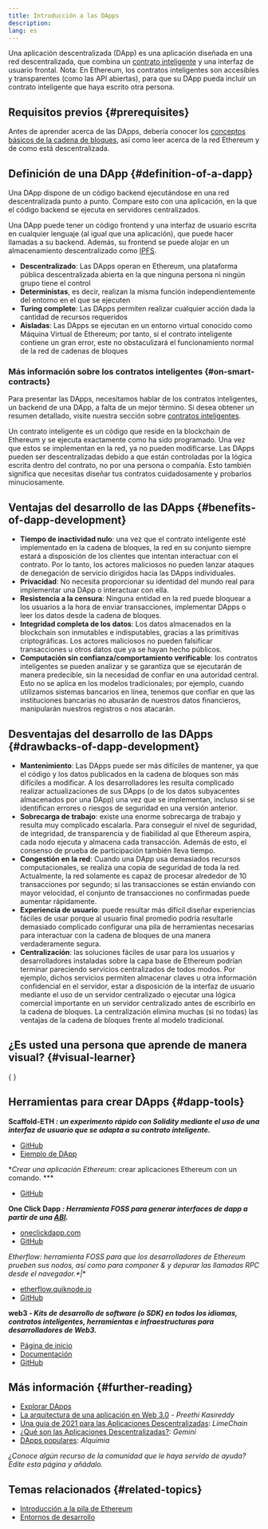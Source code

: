 ```yaml
---
title: Introducción a las DApps
description:
lang: es
---
```


Una aplicación descentralizada (DApp) es una aplicación diseñada en una red descentralizada, que combina un [contrato inteligente](/developers/docs/smart-contracts/) y una interfaz de usuario frontal. Nota: En Ethereum, los contratos inteligentes son accesibles y transparentes (como las API abiertas), para que su DApp pueda incluir un contrato inteligente que haya escrito otra persona.

## Requisitos previos \{#prerequisites}

Antes de aprender acerca de las DApps, debería conocer los [conceptos básicos de la cadena de bloques](/developers/docs/intro-to-ethereum/), así como leer acerca de la red Ethereum y de como está descentralizada.

## Definición de una DApp \{#definition-of-a-dapp}

Una DApp dispone de un código backend ejecutándose en una red descentralizada punto a punto. Compare esto con una aplicación, en la que el código backend se ejecuta en servidores centralizados.

Una DApp puede tener un código frontend y una interfaz de usuario escrita en cualquier lenguaje (al igual que una aplicación), que puede hacer llamadas a su backend. Además, su frontend se puede alojar en un almacenamiento descentralizado como [IPFS](https://ipfs.io/).

- **Descentralizado**: Las DApps operan en Ethereum, una plataforma pública descentralizada abierta en la que ninguna persona ni ningún grupo tiene el control
- **Deterministas**, es decir, realizan la misma función independientemente del entorno en el que se ejecuten
- **Turing complete**: Las DApps permiten realizar cualquier acción dada la cantidad de recursos requeridos
- **Aisladas**: Las DApps se ejecutan en un entorno virtual conocido como Máquina Virtual de Ethereum; por tanto, si el contrato inteligente contiene un gran error, este no obstaculizará el funcionamiento normal de la red de cadenas de bloques

### Más información sobre los contratos inteligentes \{#on-smart-contracts}

Para presentar las DApps, necesitamos hablar de los contratos inteligentes, un backend de una DApp, a falta de un mejor término. Si desea obtener un resumen detallado, visite nuestra sección sobre [contratos inteligentes](/developers/docs/smart-contracts/).

Un contrato inteligente es un código que reside en la blockchain de Ethereum y se ejecuta exactamente como ha sido programado. Una vez que estos se implementan en la red, ya no pueden modificarse. Las DApps pueden ser descentralizadas debido a que están controladas por la lógica escrita dentro del contrato, no por una persona o compañía. Esto también significa que necesitas diseñar tus contratos cuidadosamente y probarlos minuciosamente.

## Ventajas del desarrollo de las DApps \{#benefits-of-dapp-development}

- **Tiempo de inactividad nulo**: una vez que el contrato inteligente esté implementado en la cadena de bloques, la red en su conjunto siempre estará a disposición de los clientes que intentan interactuar con el contrato. Por lo tanto, los actores maliciosos no pueden lanzar ataques de denegación de servicio dirigidos hacia las DApps individuales.
- **Privacidad**: No necesita proporcionar su identidad del mundo real para implementar una DApp o interactuar con ella.
- **Resistencia a la censura**: Ninguna entidad en la red puede bloquear a los usuarios a la hora de enviar transacciones, implementar DApps o leer los datos desde la cadena de bloques.
- **Integridad completa de los datos**: Los datos almacenados en la blockchain son inmutables e indisputables, gracias a las primitivas criptográficas. Los actores maliciosos no pueden falsificar transacciones u otros datos que ya se hayan hecho públicos.
- **Computación sin confianza/comportamiento verificable**: los contratos inteligentes se pueden analizar y se garantiza que se ejecutarán de manera predecible, sin la necesidad de confiar en una autoridad central. Esto no se aplica en los modelos tradicionales; por ejemplo, cuando utilizamos sistemas bancarios en línea, tenemos que confiar en que las instituciones bancarias no abusarán de nuestros datos financieros, manipularán nuestros registros o nos atacarán.

## Desventajas del desarrollo de las DApps \{#drawbacks-of-dapp-development}

- **Mantenimiento**: Las DApps puede ser más difíciles de mantener, ya que el código y los datos publicados en la cadena de bloques son más difíciles a modificar. A los desarrolladores les resulta complicado realizar actualizaciones de sus DApps (o de los datos subyacentes almacenados por una DApp) una vez que se implementan, incluso si se identifican errores o riesgos de seguridad en una versión anterior.
- **Sobrecarga de trabajo**: existe una enorme sobrecarga de trabajo y resulta muy complicado escalarla. Para conseguir el nivel de seguridad, de integridad, de transparencia y de fiabilidad al que Ethereum aspira, cada nodo ejecuta y almacena cada transacción. Además de esto, el consenso de prueba de participación también lleva tiempo.
- **Congestión en la red**: Cuando una DApp usa demasiados recursos computacionales, se realiza una copia de seguridad de toda la red. Actualmente, la red solamente es capaz de procesar alrededor de 10 transacciones por segundo; si las transacciones se están enviando con mayor velocidad, el conjunto de transacciones no confirmadas puede aumentar rápidamente.
- **Experiencia de usuario**: puede resultar más difícil diseñar experiencias fáciles de usar porque al usuario final promedio podría resultarle demasiado complicado configurar una pila de herramientas necesarias para interactuar con la cadena de bloques de una manera verdaderamente segura.
- **Centralización**: las soluciones fáciles de usar para los usuarios y desarrolladores instaladas sobre la capa base de Ethereum podrían terminar pareciendo servicios centralizados de todos modos. Por ejemplo, dichos servicios permiten almacenar claves u otra información confidencial en el servidor, estar a disposición de la interfaz de usuario mediante el uso de un servidor centralizado o ejecutar una lógica comercial importante en un servidor centralizado antes de escribirlo en la cadena de bloques. La centralización elimina muchas (si no todas) las ventajas de la cadena de bloques frente al modelo tradicional.

## ¿Es usted una persona que aprende de manera visual? \{#visual-learner}

{
	<YouTube id="F50OrwV6Uk8" />
}

## Herramientas para crear DApps \{#dapp-tools}

**Scaffold-ETH _: un experimento rápido con Solidity mediante el uso de una interfaz de usuario que se adapta a su contrato inteligente._**

- [GitHub](https://github.com/austintgriffith/scaffold-eth)
- [Ejemplo de DApp](https://punkwallet.io/)

**Crear una aplicación Ethereum*: crear aplicaciones Ethereum con un comando. ***

- [GitHub](https://github.com/paulrberg/create-eth-app)

**One Click Dapp _: Herramienta FOSS para generar interfaces de dapp a partir de una [ABI](/glossary/#abi)._**

- [oneclickdapp.com](https://oneclickdapp.com)
- [GitHub](https://github.com/oneclickdapp/oneclickdapp-v1)

**Etherflow*: herramienta FOSS para que los desarrolladores de Ethereum prueben sus nodos, así como para componer & y depurar las llamadas RPC desde el navegador.*|**

- [etherflow.quiknode.io](https://etherflow.quiknode.io/)
- [GitHub](https://github.com/abunsen/etherflow)

**web3 _- Kits de desarrollo de software (o SDK) en todos los idiomas, contratos inteligentes, herramientas e infraestructuras para desarrolladores de Web3._**

- [Página de inicio](https://thirdweb.com/)
- [Documentación](https://portal.thirdweb.com/)
- [GitHub](https://github.com/thirdweb-dev/)

## Más información \{#further-reading}

- [Explorar DApps](/dapps)
- [La arquitectura de una aplicación en Web 3.0](https://www.preethikasireddy.com/post/the-architecture-of-a-web-3-0-application) - _Preethi Kasireddy_
- [Una guía de 2021 para las Aplicaciones Descentralizadas](https://limechain.tech/blog/what-are-dapps-the-2021-guide/): _LimeChain_
- [¿Qué son las Aplicaciones Descentralizadas?](https://www.gemini.com/cryptopedia/decentralized-applications-defi-dapps): _Gemini_
- [DApps populares](https://www.alchemy.com/dapps): _Alquimia_

_¿Conoce algún recurso de la comunidad que le haya servido de ayuda? Edite esta página y añádalo._

## Temas relacionados \{#related-topics}

- [Introducción a la pila de Ethereum](/developers/docs/ethereum-stack/)
- [Entornos de desarrollo](/developers/docs/frameworks/)
